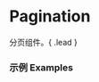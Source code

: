 # Pagination

分页组件。{ .lead }

### 示例 Examples

<div class="bs-example">
    <div class="content">
        <div bx-id="components/pagination" bx-options="{
            total: 100,
            cursor: 1,
            limit: 10
        }"></div>
    </div>
</div>
<div class="bs-example">
    <div class="content">
        <div bx-id="components/pagination" data-total="100" data-cursor="1" data-limit="10"></div>
    </div>
</div>